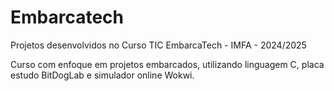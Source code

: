 # Embarcatech
Projetos desenvolvidos no Curso TIC EmbarcaTech - IMFA - 2024/2025

Curso com enfoque em projetos embarcados, utilizando linguagem C, placa estudo BitDogLab e simulador online Wokwi.
